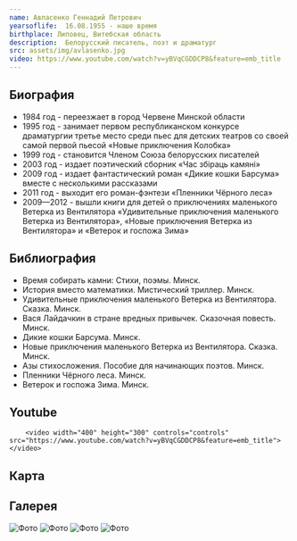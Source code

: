 ```yaml
---
name: Авласенко Геннадий Петрович
yearsoflife:  16.08.1955 - наше время
birthplace: Липовец, Витебская область
description:  Белорусский писатель, поэт и драматург
src: assets/img/avlasenko.jpg 
video: https://www.youtube.com/watch?v=yBVqCGDDCP8&feature=emb_title
---
```


## Биография
* 1984 год - переезжает в город Червене Минской области
* 1995 год - занимает первом республиканском конкурсе драматургии третье место среди пьес для детских театров со своей самой первой пьесой «Новые приключения Колобка»
* 1999 год - становится Членом Союза белорусских писателей
* 2003 год - издает поэтический сборник «Час збіраць камяні»
* 2009 год - издает фантастический роман «Дикие кошки Барсума» вместе с несколькими рассказами 
* 2011 год - выходит его роман-фэнтези «Пленники Чёрного леса»
* 2009—2012 - вышли книги для детей о приключениях маленького Ветерка из Вентилятора «Удивительные приключения маленького Ветерка из Вентилятора», «Новые приключения Ветерка из Вентилятора» и «Ветерок и госпожа Зима»

## Библиография
* Время собирать камни: Стихи, поэмы. Минск. 
* История вместо математики. Мистический триллер. Минск.
* Удивительные приключения маленького Ветерка из Вентилятора. Сказка. Минск.
* Вася Лайдачкин в стране вредных привычек. Сказочная повесть. Минск. 
* Дикие кошки Барсума. Минск.
* Новые приключения маленького Ветерка из Вентилятора. Сказка. Минск. 
* Азы стихосложения. Пособие для начинающих поэтов. Минск.
* Пленники Чёрного леса. Минск.
* Ветерок и госпожа Зима. Минск.

## Youtube
        <video width="400" height="300" controls="controls" src="https://www.youtube.com/watch?v=yBVqCGDDCP8&feature=emb_title"> </video>


## Карта

## Галерея
![Фото](assets/img/avlasenko1.jpg )
![Фото](assets/img/avlasenko2.jpg )
![Фото](assets/img/avlasenko3.jpg )
![Фото](assets/img/avlasenko4.jpg )


